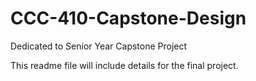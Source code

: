 # CCC-410-Capstone-Design
Dedicated to Senior Year Capstone Project

This readme file will include details for the final project. 
